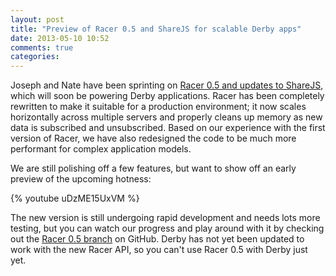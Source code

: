 ```yaml
---
layout: post
title: "Preview of Racer 0.5 and ShareJS for scalable Derby apps"
date: 2013-05-10 10:52
comments: true
categories: 
---
```


Joseph and Nate have been sprinting on [Racer 0.5 and updates to ShareJS](2013/03/26/getting-derby-ready-for-prime-time/), which will soon be powering Derby applications. Racer has been completely rewritten to make it suitable for a production environment; it now scales horizontally across multiple servers and properly cleans up memory as new data is subscribed and unsubscribed. Based on our experience with the first version of Racer, we have also redesigned the code to be much more performant for complex application models.

We are still polishing off a few features, but want to show off an early preview of the upcoming hotness:

{% youtube uDzME15UxVM %}

The new version is still undergoing rapid development and needs lots more testing, but you can watch our progress and play around with it by checking out the [Racer 0.5 branch]() on GitHub. Derby has not yet been updated to work with the new Racer API, so you can't use Racer 0.5 with Derby just yet.

